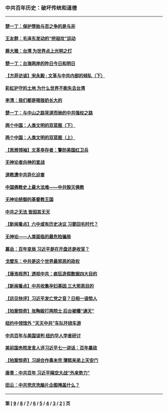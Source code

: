 ### 中共百年历史：破坏传统和道德
---
#### [楚一丁：保护堕胎与否之争的是与非](../../pages/nf1176114/n13815642.md?12050430) 
#### [王友群：毛泽东发动的“挖祖坟”运动](../../pages/nf1176114/n13723639.md?12050430) 
#### [蔡大雅：台湾 为世界点上光明之灯](../../pages/nf1176114/n13531530.md?12050430) 
#### [楚一丁：台海两岸的昨日今日和明日](../../pages/nf1176114/n13531468.md?12050430) 
#### [【方菲访谈】宋永毅 : 文革与中共内部的倾轧（下）](../../pages/nf1176114/n13486836.md?12050430) 
#### [彩虹护守的土地 为什么世界不能失去台湾](../../pages/nf1176114/n13476849.md?12050430) 
#### [李清：我们都是喝狼奶长大的](../../pages/nf1176114/n13471478.md?12050430) 
#### [楚一丁：与中山之路背道而驰的中共强权之路](../../pages/nf1176114/n13437270.md?12050430) 
#### [两个中国：人类文明的双蓝图（下）](../../pages/nf1176114/n13423132.md?12050430) 
#### [两个中国：人类文明的双蓝图（上）](../../pages/nf1176114/n13422687.md?12050430) 
#### [【思想领袖】文革幸存者：警防美国红卫兵](../../pages/nf1176114/n13339289.md?12050430) 
#### [无神论者向神的宣战](../../pages/nf1176114/n13281535.md?12050430) 
#### [道教遭中共异化迫害](../../pages/nf1176114/n13281463.md?12050430) 
#### [中国佛教史上最大法难——中共毁灭佛教](../../pages/nf1176114/n13281397.md?12050430) 
#### [无神论统御的基督教王国](../../pages/nf1176114/n13281280.md?12050430) 
#### [中共之无法 皆因其无天](../../pages/nf1176114/n13281088.md?12050430) 
#### [【新闻看点】六中或有历史决议 习要回毛时代？](../../pages/nf1176114/n13222895.md?12050430) 
#### [无神论——人类面临的最危险骗局](../../pages/nf1176114/n13196137.md?12050430) 
#### [慕岳：百年变局 习近平是在开盘还是收官？](../../pages/nf1176114/n13206516.md?12050430) 
#### [戈壁东：中共是这个世界最邪恶的政权](../../pages/nf1176114/n13085641.md?12050430) 
#### [【唐浩视界】透视中共：疯狂造假数据四大目的](../../pages/nf1176114/n13080590.md?12050430) 
#### [【新闻看点】中共收集孕妇基因 三大邪恶目的](../../pages/nf1176114/n13077182.md?12050430) 
#### [【远见快评】习近平发亡党之音？日相一语惊人](../../pages/nf1176114/n13074809.md?12050430) 
#### [【拍案惊奇】张陶殴打两院士 后台被曝“通天”](../../pages/nf1176114/n13070496.md?12050430) 
#### [纽约中领馆外 “天灭中共”车队环绕车游](../../pages/nf1176114/n13070693.md?12050430) 
#### [中共百年与美国误判 纽约华人学者研讨](../../pages/nf1176114/n13067969.md?12050430) 
#### [美前国务院发言人评习近平七一讲话：百年暴政](../../pages/nf1176114/n13066986.md?12050430) 
#### [【拍案惊奇】习胡合作事未完 薄熙来弟上天安门](../../pages/nf1176114/n13065867.md?12050430) 
#### [唐青：中共百年 习近平隔空大战“外来势力”](../../pages/nf1176114/n13065976.md?12050430) 
#### [田云：中共党庆洗脑片企图掩盖什么？](../../pages/nf1176114/n13064395.md?12050430) 

---
#### 第 [ [9](./9.md?12050430) / [8](./8.md?12050430) / [7](./7.md?12050430) / [6](./6.md?12050430) / [5](./5.md?12050430) / [4](./4.md?12050430) / [3](./3.md?12050430) / [2](./2.md?12050430) ] 页
